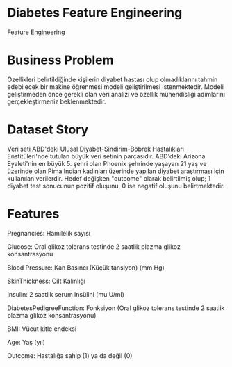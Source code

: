 # Diabetes Feature Engineering
Feature Engineering

# Business Problem

Özellikleri belirtildiğinde kişilerin diyabet hastası olup olmadıklarını tahmin
edebilecek bir makine öğrenmesi modeli geliştirilmesi istenmektedir. Modeli
geliştirmeden önce gerekli olan veri analizi ve özellik mühendisliği adımlarını
gerçekleştirmeniz beklenmektedir.

# Dataset Story

Veri seti ABD'deki Ulusal Diyabet-Sindirim-Böbrek Hastalıkları Enstitüleri'nde tutulan büyük veri setinin parçasıdır. ABD'deki
Arizona Eyaleti'nin en büyük 5. şehri olan Phoenix şehrinde yaşayan 21 yaş ve üzerinde olan Pima Indian kadınları üzerinde
yapılan diyabet araştırması için kullanılan verilerdir.
Hedef değişken "outcome" olarak belirtilmiş olup; 1 diyabet test sonucunun pozitif oluşunu, 0 ise negatif oluşunu belirtmektedir.

# Features

Pregnancies: Hamilelik sayısı

Glucose: Oral glikoz tolerans testinde 2 saatlik plazma glikoz konsantrasyonu

Blood Pressure: Kan Basıncı (Küçük tansiyon) (mm Hg)

SkinThickness: Cilt Kalınlığı

Insulin: 2 saatlik serum insülini (mu U/ml)

DiabetesPedigreeFunction: Fonksiyon (Oral glikoz tolerans testinde 2 saatlik plazma glikoz konsantrasyonu)

BMI: Vücut kitle endeksi

Age: Yaş (yıl)

Outcome: Hastalığa sahip (1) ya da değil (0)

